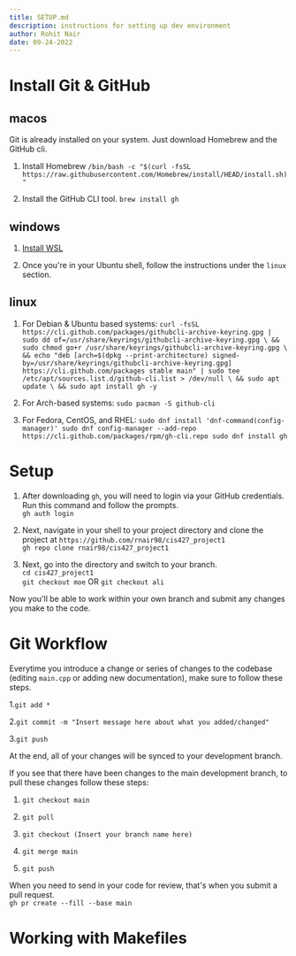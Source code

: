 ```yaml
---
title: SETUP.md
description: instructions for setting up dev environment
author: Rohit Nair
date: 09-24-2022
---
```


Install Git & GitHub
======================

## macos

Git is already installed on your system. Just download Homebrew and the GitHub cli.

1. Install Homebrew
`/bin/bash -c "$(curl -fsSL https://raw.githubusercontent.com/Homebrew/install/HEAD/install.sh)"`

2. Install the GitHub CLI tool.
`brew install gh`

## windows

1. [Install WSL](https://learn.microsoft.com/en-us/windows/wsl/install-manual)

2. Once you're in your Ubuntu shell, follow the instructions under the `linux` section.

## linux

1. For Debian & Ubuntu based systems:
`curl -fsSL https://cli.github.com/packages/githubcli-archive-keyring.gpg | sudo dd of=/usr/share/keyrings/githubcli-archive-keyring.gpg \
&& sudo chmod go+r /usr/share/keyrings/githubcli-archive-keyring.gpg \
&& echo "deb [arch=$(dpkg --print-architecture) signed-by=/usr/share/keyrings/githubcli-archive-keyring.gpg] https://cli.github.com/packages stable main" | sudo tee /etc/apt/sources.list.d/github-cli.list > /dev/null \
&& sudo apt update \
&& sudo apt install gh -y`

2. For Arch-based systems:
`sudo pacman -S github-cli`

3. For Fedora, CentOS, and RHEL:
`sudo dnf install 'dnf-command(config-manager)'
sudo dnf config-manager --add-repo https://cli.github.com/packages/rpm/gh-cli.repo
sudo dnf install gh` 

Setup
=======

1. After downloading `gh`, you will need to login via your GitHub credentials. Run this command and follow the prompts.\
`gh auth login`

2. Next, navigate in your shell to your project directory and clone the project at `https://github.com/rnair98/cis427_project1`\
`gh repo clone rnair98/cis427_project1`
3. Next, go into the directory and switch to your branch.\
`cd cis427_project1`\
`git checkout moe` OR `git checkout ali`

Now you'll be able to work within your own branch and submit any changes you make to the code.

Git Workflow
=============

Everytime you introduce a change or series of changes to the codebase (editing `main.cpp` or adding new documentation), make sure to follow these steps.

1.`git add *`

2.`git commit -m "Insert message here about what you added/changed"`

3.`git push`

At the end, all of your changes will be synced to your development branch.

If you see that there have been changes to the main development branch, to pull these changes follow these steps:

1. `git checkout main`

2. `git pull`

3. `git checkout (Insert your branch name here)`

4. `git merge main`

5. `git push`

When you need to send in your code for review, that's when you submit a pull request.\
`gh pr create --fill --base main`
 
 
Working with Makefiles
========================


